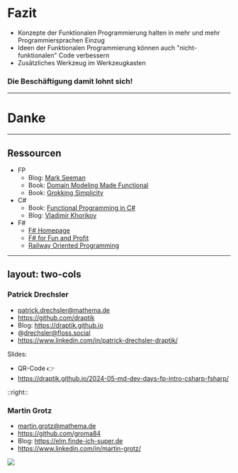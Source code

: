 # Fazit

- Konzepte der Funktionalen Programmierung halten in mehr und mehr Programmiersprachen Einzug
- Ideen der Funktionalen Programmierung können auch "nicht-funktionalen" Code verbessern
- Zusätzliches Werkzeug im Werkzeugkasten

### Die Beschäftigung damit lohnt sich!

---

# Danke

---

## Ressourcen

- FP
  - Blog: [Mark Seeman](https://blog.ploeh.dk/)
  - Book: [Domain Modeling Made Functional](https://pragprog.com/book/swdddf/domain-modeling-made-functional)
  - Book: [Grokking Simplicity](https://www.manning.com/books/grokking-simplicity)
- C#
  - Book: [Functional Programming in C#](https://www.manning.com/books/functional-programming-in-c-sharp)
  - Blog: [Vladimir Khorikov](https://enterprisecraftsmanship.com/)
- F#
  - [F# Homepage](https://fsharp.org/)
  - [F# for Fun and Profit](https://fsharpforfunandprofit.com/)
  - [Railway Oriented Programming](https://fsharpforfunandprofit.com/rop/)

---
layout: two-cols
---

### Patrick Drechsler

- <mdi-email /> patrick.drechsler@mathema.de
- <logos-github-icon /> https://github.com/draptik
- <mdi-web /> Blog: https://draptik.github.io
- <logos-mastodon-icon /> @drechsler@floss.social
- <logos-linkedin-icon /> https://www.linkedin.com/in/patrick-drechsler-draptik/

Slides: 

- QR-Code 👉
- https://draptik.github.io/2024-05-md-dev-days-fp-intro-csharp-fsharp/

::right::

### Martin Grotz

- <mdi-email /> martin.grotz@mathema.de
- <logos-github-icon /> https://github.com/groma84
- <mdi-web /> Blog: https://elm.finde-ich-super.de
- <logos-linkedin-icon /> https://www.linkedin.com/in/martin-grotz/
  
<img 
  class="absolute bottom-0 right-50 w-60"
  src="/images/qr-code-magdeburger-devdays-2024-draptik.png" >

